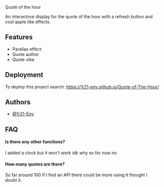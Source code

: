 
Quote of the hour

An interactove display for the quote of the hour with a refresh button and cool apple like effects.



## Features

- Parallax effect
- Quote author
- Quote vibe


## Deployment

To deploy this project search: 
 https://1r21-eny.github.io/Quote-of-The-Hour/


## Authors

- [@1r21-Eny](https://github.com/1r21-Eny)



## FAQ

#### Is there any other functions?

I added a clock but it won't work idk why so for now no

#### How many quotes are there?

So far around 100 if I find an API there could be more using it thought i doubt it.

